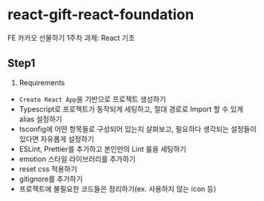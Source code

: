 # react-gift-react-foundation

FE 카카오 선물하기 1주차 과제: React 기초

## Step1

1. Requirements

-  `Create React App`을 기반으로 프로젝트 생성하기
-  Typescript로 프로젝트가 동작되게 세팅하고, 절대 경로로 Import 할 수 있게 alias 설정하기
-  tsconfig에 어떤 항목들로 구성되어 있는지 살펴보고, 필요하다 생각되는 설정들이 있다면 자유롭게 설정하기
-  ESLint, Prettier를 추가하고 본인만의 Lint 룰을 세팅하기
-  emotion 스타일 라이브러리를 추가하기
-  reset css 적용하기
-  gitignore를 추가하기
-  프로젝트에 불필요한 코드들은 정리하기(ex. 사용하지 않는 icon 등)
